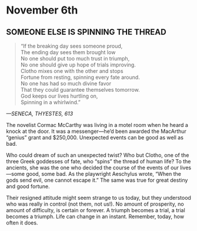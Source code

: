 # November 6th

## SOMEONE ELSE IS SPINNING THE THREAD

> “If the breaking day sees someone proud,  
> The ending day sees them brought low  
> No one should put too much trust in triumph,  
> No one should give up hope of trials improving.  
> Clotho mixes one with the other and stops  
> Fortune from resting, spinning every fate around.  
> No one has had so much divine favor  
> That they could guarantee themselves tomorrow.  
> God keeps our lives hurtling on,  
> Spinning in a whirlwind.”

_—SENECA, THYESTES, 613_

The novelist Cormac McCarthy was living in a motel room when he heard a knock at the door. It was a messenger—he’d been awarded the MacArthur “genius” grant and $250,000. Unexpected events can be good as well as bad.

Who could dream of such an unexpected twist? Who but Clotho, one of the three Greek goddesses of fate, who “spins” the thread of human life? To the ancients, she was the one who decided the course of the events of our lives—some good, some bad. As the playwright Aeschylus wrote, “When the gods send evil, one cannot escape it.” The same was true for great destiny and good fortune.

Their resigned attitude might seem strange to us today, but they understood who was really in control (not them, not us!). No amount of prosperity, no amount of difficulty, is certain or forever. A triumph becomes a trial, a trial becomes a triumph. Life can change in an instant. Remember, today, how often it does.
